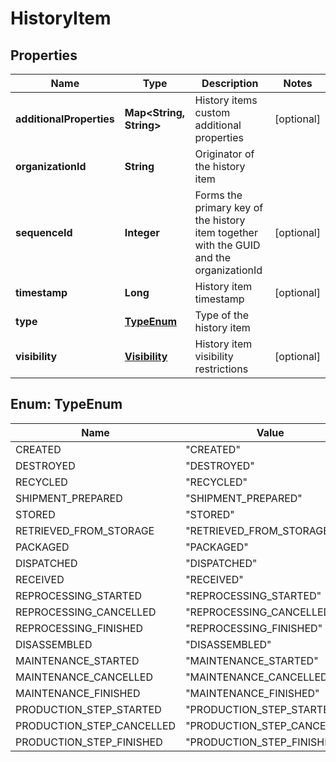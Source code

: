 
# HistoryItem

## Properties
Name | Type | Description | Notes
------------ | ------------- | ------------- | -------------
**additionalProperties** | **Map&lt;String, String&gt;** | History items custom additional properties |  [optional]
**organizationId** | **String** | Originator of the history item | 
**sequenceId** | **Integer** | Forms the primary key of the history item together with the GUID and the organizationId |  [optional]
**timestamp** | **Long** | History item timestamp |  [optional]
**type** | [**TypeEnum**](#TypeEnum) | Type of the history item | 
**visibility** | [**Visibility**](Visibility.md) | History item visibility restrictions |  [optional]


<a name="TypeEnum"></a>
## Enum: TypeEnum
Name | Value
---- | -----
CREATED | &quot;CREATED&quot;
DESTROYED | &quot;DESTROYED&quot;
RECYCLED | &quot;RECYCLED&quot;
SHIPMENT_PREPARED | &quot;SHIPMENT_PREPARED&quot;
STORED | &quot;STORED&quot;
RETRIEVED_FROM_STORAGE | &quot;RETRIEVED_FROM_STORAGE&quot;
PACKAGED | &quot;PACKAGED&quot;
DISPATCHED | &quot;DISPATCHED&quot;
RECEIVED | &quot;RECEIVED&quot;
REPROCESSING_STARTED | &quot;REPROCESSING_STARTED&quot;
REPROCESSING_CANCELLED | &quot;REPROCESSING_CANCELLED&quot;
REPROCESSING_FINISHED | &quot;REPROCESSING_FINISHED&quot;
DISASSEMBLED | &quot;DISASSEMBLED&quot;
MAINTENANCE_STARTED | &quot;MAINTENANCE_STARTED&quot;
MAINTENANCE_CANCELLED | &quot;MAINTENANCE_CANCELLED&quot;
MAINTENANCE_FINISHED | &quot;MAINTENANCE_FINISHED&quot;
PRODUCTION_STEP_STARTED | &quot;PRODUCTION_STEP_STARTED&quot;
PRODUCTION_STEP_CANCELLED | &quot;PRODUCTION_STEP_CANCELLED&quot;
PRODUCTION_STEP_FINISHED | &quot;PRODUCTION_STEP_FINISHED&quot;



